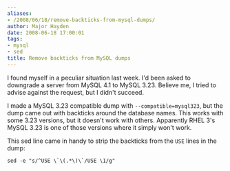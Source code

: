 ```yaml
---
aliases:
- /2008/06/18/remove-backticks-from-mysql-dumps/
author: Major Hayden
date: 2008-06-18 17:00:01
tags:
- mysql
- sed
title: Remove backticks from MySQL dumps
---
```


I found myself in a peculiar situation last week. I'd been asked to downgrade a server from MySQL 4.1 to MySQL 3.23. Believe me, I tried to advise against the request, but I didn't succeed.

I made a MySQL 3.23 compatible dump with `--compatible=mysql323`, but the dump came out with backticks around the database names. This works with some 3.23 versions, but it doesn't work with others. Apparently RHEL 3's MySQL 3.23 is one of those versions where it simply won't work.

This sed line came in handy to strip the backticks from the `USE` lines in the dump:

```
sed -e "s/^USE \`\(.*\)\`/USE \1/g"
```